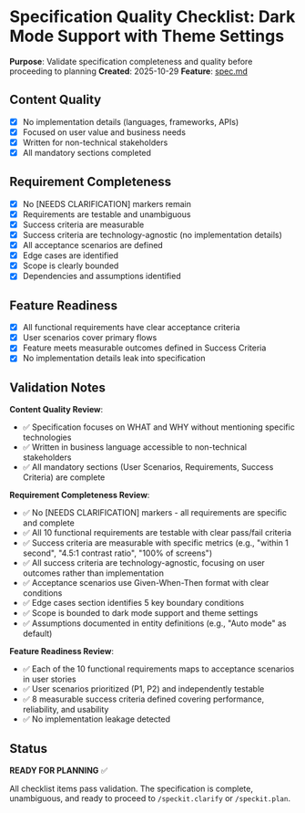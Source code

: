# Specification Quality Checklist: Dark Mode Support with Theme Settings

**Purpose**: Validate specification completeness and quality before proceeding to planning
**Created**: 2025-10-29
**Feature**: [spec.md](../spec.md)

## Content Quality

- [x] No implementation details (languages, frameworks, APIs)
- [x] Focused on user value and business needs
- [x] Written for non-technical stakeholders
- [x] All mandatory sections completed

## Requirement Completeness

- [x] No [NEEDS CLARIFICATION] markers remain
- [x] Requirements are testable and unambiguous
- [x] Success criteria are measurable
- [x] Success criteria are technology-agnostic (no implementation details)
- [x] All acceptance scenarios are defined
- [x] Edge cases are identified
- [x] Scope is clearly bounded
- [x] Dependencies and assumptions identified

## Feature Readiness

- [x] All functional requirements have clear acceptance criteria
- [x] User scenarios cover primary flows
- [x] Feature meets measurable outcomes defined in Success Criteria
- [x] No implementation details leak into specification

## Validation Notes

**Content Quality Review**:
- ✅ Specification focuses on WHAT and WHY without mentioning specific technologies
- ✅ Written in business language accessible to non-technical stakeholders
- ✅ All mandatory sections (User Scenarios, Requirements, Success Criteria) are complete

**Requirement Completeness Review**:
- ✅ No [NEEDS CLARIFICATION] markers - all requirements are specific and complete
- ✅ All 10 functional requirements are testable with clear pass/fail criteria
- ✅ Success criteria are measurable with specific metrics (e.g., "within 1 second", "4.5:1 contrast ratio", "100% of screens")
- ✅ All success criteria are technology-agnostic, focusing on user outcomes rather than implementation
- ✅ Acceptance scenarios use Given-When-Then format with clear conditions
- ✅ Edge cases section identifies 5 key boundary conditions
- ✅ Scope is bounded to dark mode support and theme settings
- ✅ Assumptions documented in entity definitions (e.g., "Auto mode" as default)

**Feature Readiness Review**:
- ✅ Each of the 10 functional requirements maps to acceptance scenarios in user stories
- ✅ User scenarios prioritized (P1, P2) and independently testable
- ✅ 8 measurable success criteria defined covering performance, reliability, and usability
- ✅ No implementation leakage detected

## Status

**READY FOR PLANNING** ✅

All checklist items pass validation. The specification is complete, unambiguous, and ready to proceed to `/speckit.clarify` or `/speckit.plan`.
